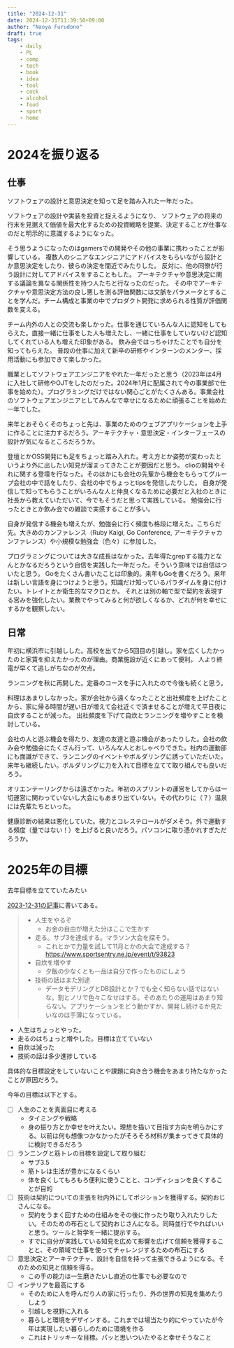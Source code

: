 ```yaml
---
title: "2024-12-31"
date: 2024-12-31T11:39:50+09:00
author: "Naoya Furudono"
draft: true
tags:
    - daily
    - PL
    - comp
    - tech
    - book
    - idea
    - tool
    - cock
    - alcohol
    - food
    - sport
    - home
---
```


# 2024を振り返る

## 仕事

ソフトウェアの設計と意思決定を知って足を踏み入れた一年だった。

ソフトウェアの設計や実装を投資と捉えるようになり、
ソフトウェアの将来の行末を見据えて価値を最大化するための投資戦略を提案、決定することが仕事なのだと明示的に意識するようになった。

そう思うようになったのはgamersでの開発やその他の事業に携わったことが影響している。
複数人のシニアなエンジニアにアドバイスをもらいながら設計とか意思決定をしたり、彼らの決定を間近でみたりした。
反対に、他の同僚が行う設計に対してアドバイスをすることもした。
アーキテクチャや意思決定に関する議論を異なる関係性を持つ人たちと行なったのだった。
その中でアーキテクチャや意思決定方法の良し悪しを測る評価関数には文脈をパラメータとすることを学んだ。チーム構成と事業の中でプロダクト開発に求められる性質が評価関数を変える。

チーム内外の人との交流も楽しかった。仕事を通じていろんな人に認知をしてもらえた。直接一緒に仕事をした人も増えたし、一緒に仕事をしていないけど認知してくれている人も増えた印象がある。
飲み会ではっちゃけたことでも自分を知ってもらえた。
普段の仕事に加えて新卒の研修やインターンのメンター、採用活動にも参加できて楽しかった。

職業としてソフトウェアエンジニアをやれた一年だったと思う（2023年は4月に入社して研修やOJTをしたのだった。2024年1月に配属されて今の事業部で仕事を始めた）。プログラミングだけではない関心ごとがたくさんある。事業会社のソフトウェアエンジニアとしてみんなで幸せになるために頑張ることを始めた一年でした。

来年とおそらくそのちょっと先は、事業のためのウェブアプリケーションを上手に作ることに注力するだろう。アーキテクチャ・意思決定・インターフェースの設計が気になるところだろうか。

登壇とかOSS開発にも足をちょっと踏み入れた。考え方とか姿勢が変わったというより外に出したい知見が溜まってきたことが要因だと思う。
clioの開発やそれに関する登壇を行なった。そのほかにも会社の先輩から機会をもらってグループ会社の中で話をしたり、会社の中でちょっとtipsを発信したりした。
自身が発信して知ってもらうことがいろんな人と仲良くなるために必要だと入社のときに社長から教えていただいて、今でもそうだと思って実践している。
勉強会に行ったときとか飲み会での雑談で実感することが多い。

自身が発信する機会も増えたが、勉強会に行く頻度も格段に増えた。こちらだ先。大きめのカンファレンス（Ruby Kaigi, Go Conference, アーキテクチャカンファレンス）や小規模な勉強会（色々）に参加した。

プログラミングについては大きな成長はなかった。去年得たgrepする能力となんとかなるだろうという自信を実践した一年だった。そういう意味では自信はついたと思う。
Goをたくさん書いたことは印象的。来年もGoを書くだろう。来年は新しい言語を身につけようと思う。知識だけ知っているパラダイムを身に付けたい。トレイトとか衛生的なマクロとか。
それとは別の軸で型で契約を表現する営みを強化したい。業務でやってみると何が欲しくなるか、どれが何を幸せにするかを観察したい。

## 日常

年初に横浜市に引越しした。高校を出てから5回目の引越し。家を広くしたかったのと家賃を抑えたかったのが理由。商業施設が近くにあって便利。
人より終電が早くて逃しがちなのが欠点。

ランニングを秋に再開した。定番のコースを手に入れたので今後も続くと思う。

料理はあまりしなかった。家が会社から遠くなったことと出社頻度を上げたことから、家に帰る時間が遅い日が増えて会社近くで済ませることが増えて平日夜に自炊することが減った。
出社頻度を下げて自炊とランニングを増やすことを検討している。

会社の人と遊ぶ機会を得たり、友達の友達と遊ぶ機会があったりした。会社の飲み会や勉強会にたくさん行って、いろんな人とおしゃべりできた。社内の運動部にも面識ができて、ランニングのイベントやボルダリングに誘っていただいた。
来年も継続したい。ボルダリングに力を入れて目標を立てて取り組んでも良いだろう。

オリエンテーリングからは遠ざかった。年初のスプリントの運営をしてからは一切運営に関わっていないし大会にもあまり出ていない。その代わりに（？）温泉には先輩たちといった。

健康診断の結果は悪化していた。視力とコレステロールがダメそう。外で運動する頻度（量ではない！）を上げると良いだろう。パソコンに取り憑かれすぎただろうか。

# 2025年の目標

去年目標を立てていたみたい

[2023-12-31の記事](/posts/2023-12-31/)に書いてある。

> - 人生をやるぞ
>     - お金の自由が増えた分はここで生かす
> - 走る。サブ3を達成する。マラソン大会を探そう。
>     - これとかで力量を試して11月とかの大会で達成する？ https://www.sportsentry.ne.jp/event/t/93823
> - 自炊を増やす
>     - 夕飯の少なくとも一品は自分で作ったものにしよう
> - 技術の話はまた別途
>     - データモデリングとDB設計とか？でも全く知らない話ではないな。割とノリで色々こなせはする。そのあたりの運用はあまり知らない。アプリケーションをどう動かすか、開発し続けるか見たいなのは手薄になっている。

- 人生はちょっとやった。
- 走るのはちょっと増やした。目標は立てていない
- 自炊は減った
- 技術の話は多少進捗している

具体的な目標設定をしていないことや課題に向き合う機会をあまり持たなかったことが原因だろう。

今年の目標は以下とする。

- [ ] 人生のことを真面目に考える
  - タイミングや戦略
  - 身の振り方とか幸せを叶えたい。理想を描いて目指す方向を明らかにする。以前は何も想像つかなかったがそろそろ材料が集まってきて具体的に検討できるだろう
- [ ] ランニングと筋トレの目標を設定して取り組む
  - サブ3.5
  - 筋トレは生活が豊かになるくらい
  - 体を良くしてもろもろ便利に使うことと、コンディションを良くすることが目的
- [ ] 技術は契約についての主張を社内外にしてポジションを獲得する。契約おじさんになる。
  - 契約をうまく回すための仕組みをその後に作ったり取り入れたりしたい。そのための布石として契約おじさんになる。同時並行でやればいいと思う。ツールと哲学を一緒に提示する。
  - すでに自分が実践している知見を広めて影響を広げて信頼を獲得することと、その領域で仕事を使ってチャレンジするための布石にする
- [ ] 意思決定とアーキテクチャ、設計を自信を持って主張できるようになる。そのための知見と信頼を得る。
  - この手の能力は一生磨きたいし直近の仕事でも必要なので
- [ ] インテリアを最高にする
  - そのために人を呼んだり人の家に行ったり、外の世界の知見を集めたりしよう
  - 引越しを視野に入れる
  - 暮らしと環境をデザインする。これまでは場当たり的にやっていたが今年は実現したい暮らしのために環境を作る
  - これはトリッキーな目標。パッと思いついたやると幸せそうなこと
